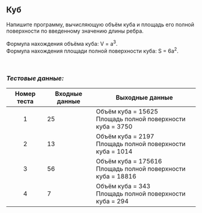 ## Куб

Напишите программу, вычисляющую объём куба и площадь его полной поверхности по введенному значению длины ребра.

Формула нахождения объёма куба: V = a<sup>3</sup>.<br>
Формула нахождения площади полной поверхности куба: S = 6a<sup>2</sup>.

<br>

### *Тестовые данные:*

| Номер теста | Входные данные | Выходные данные                                         |
|:-----------:|----------------|---------------------------------------------------------|
|      1      | 25             | Объём куба = 15625<br>Площадь полной поверхности куба = 3750 |
|      2      | 13             | Объём куба = 2197<br>Площадь полной поверхности куба = 1014       |
|      3      | 56             | Объём куба = 175616<br>Площадь полной поверхности куба = 18816    |
|      4      | 7              | Объём куба = 343<br>Площадь полной поверхности куба = 294         |